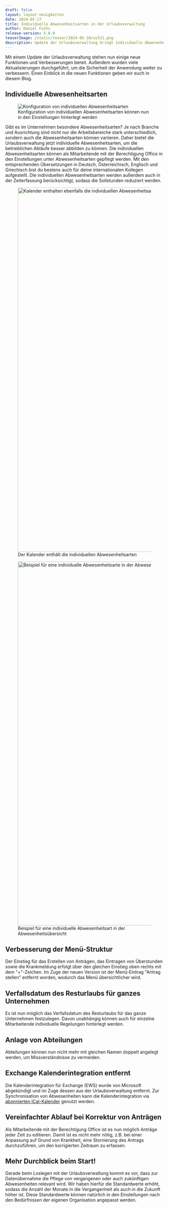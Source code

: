 ```yaml
---
draft: false
layout: layout-neuigkeiten
date: 2024-05-17
title: Individuelle Abwesenheitsarten in der Urlaubsverwaltung
author: Daniel Fuchs
release-version: 5.0.0
teaserImage: /static/teaser/2024-05-10/uv521.png
description: Update der Urlaubsverwaltung bringt individuelle Abwesenheitsarten und vieles mehr
---
```


Mit einem Update der Urlaubsverwaltung stehen nun einige neue Funktionen und Verbesserungen bereit.
Außerdem wurden viele Aktualisierungen durchgeführt, um die Sicherheit der Anwendung weiter zu verbessern.
Einen Einblick in die neuen Funktionen geben wir euch in diesem Blog.

<!-- more -->

## Individuelle Abwesenheitsarten

<div class="flex my-8">
    <figure>
        <picture>
            <source srcset="individuelle-abwesenheitsarten-einstellungen.avif" type="image/avif" />
            <img
              src="individuelle-abwesenheitsarten-einstellungen.png"
              alt="Konfiguration von individuellen Abwesenheitsarten"
              decoding="async"
              loading="lazy"
              class="rounded-lg"
            />
        </picture>
        <figcaption class="text-sm text-center">Konfiguration von individuellen Abwesenheitsarten können nun in den Einstellungen hinterlegt werden</figcaption>
    </figure>
</div>

Gibt es im Unternehmen besondere Abwesenheitsarten? Je nach Branche und Ausrichtung sind nicht nur die Arbeitsbereiche stark unterschiedlich, sondern auch die Abwesenheitsarten können variieren. Daher bietet die Urlaubsverwaltung jetzt individuelle Abwesenheitsarten, um die betrieblichen Abläufe besser abbilden zu können. Die individuellen Abwesenheitsarten können als Mitarbeitende mit der Berechtigung Office in den Einstellungen unter Abwesenheitsarten gepflegt werden. Mit den entsprechenden Übersetzungen in Deutsch, Österreichisch, Englisch und Griechisch bist du bestens auch für deine internationalen Kollegen aufgestellt.
Die individuellen Abwesenheitsarten werden außerdem auch in der Zeiterfassung berücksichtigt, sodass die Sollstunden reduziert werden.

<div class="my-8 flex flex-col gap-4 md:flex-row">
    <figure>
        <picture>
            <source srcset="individuelle-abwesenheitsarten-kalender.avif" type="image/avif" />
            <img
              src="individuelle-abwesenheitsarten-kalender.png"
              alt="Kalender enthalten ebenfalls die individuellen Abwesenheitsarten"
              width="1440"
              height="1157"
              decoding="async"
              loading="lazy"
              class="rounded-lg"
            />
        </picture>
        <figcaption class="text-sm text-center">Der Kalender enthält die individuellen Abwesenheitsarten</figcaption>
    </figure>
        <figure>
        <picture>
            <source srcset="individuelle-abwesenheitsarten-abwesenheitsuebersicht.avif" type="image/avif" />
            <img
              src="individuelle-abwesenheitsarten-abwesenheitsuebersicht.png"
              alt="Beispiel für eine individuelle Abwesenheitsarte in der Abwesenheitsübersicht"
              width="1440"
              height="1156"
              decoding="async"
              loading="lazy"
              class="rounded-lg"
            />
        </picture>
        <figcaption class="text-sm text-center">Beispiel für eine individuelle Abwesenheitsart in der Abwesenheitsübersicht</figcaption>
    </figure>
</div>

## Verbesserung der Menü-Struktur

Der Einstieg für das Erstellen von Anträgen, das Eintragen von Überstunden sowie die Krankmeldung erfolgt über den gleichen Einstieg oben rechts mit dem "+"-Zeichen. Im Zuge der neuen Version ist der Menü-Eintrag "Antrag stellen" entfernt worden, wodurch das Menü übersichtlicher wird.

## Verfallsdatum des Resturlaubs für ganzes Unternehmen

Es ist nun möglich das Verfallsdatum des Resturlaubs für das ganze Unternehmen festzulegen. Davon unabhängig können auch für einzelne Mitarbeitende individuelle Regelungen hinterlegt werden.

## Anlage von Abteilungen

Abteilungen können nun nicht mehr mit gleichen Namen doppelt angelegt werden, um Missverständnisse zu vermeiden.

## Exchange Kalenderintegration entfernt

Die Kalenderintegration für Exchange (EWS) wurde von Microsoft abgekündigt und im Zuge dessen aus der Urlaubsverwaltung entfernt. Zur Synchronisation von Abwesenheiten kann die Kalenderintegration via [abonnierten ICal-Kalender](https://urlaubsverwaltung.cloud/hilfe/kalender/) genutzt werden.

## Vereinfachter Ablauf bei Korrektur von Anträgen

Als Mitarbeitende mit der Berechtigung Office ist es nun möglich Anträge jeder Zeit zu editieren. Damit ist es nicht mehr nötig, z.B. bei einer Anpassung auf Grund von Krankheit, eine Stornierung des Antrags durchzuführen, um den korrigierten Zeitraum zu erfassen.

## Mehr Durchblick beim Start!

Gerade beim Loslegen mit der Urlaubsverwaltung kommt es vor, dass zur Datenübernahme die Pflege von vergangenen oder auch zukünftigen Abwesenheiten relevant wird. Wir haben hierfür die Standardwerte erhöht, sodass die Anzahl der Monate in die Vergangenheit als auch in die Zukunft höher ist. Diese Standardwerte können natürlich in den Einstellungen nach den Bedürfnissen der eigenen Organisation angepasst werden.
